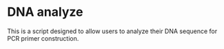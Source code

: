 # DNA analyze

This is a script designed to allow users to analyze their DNA sequence for PCR primer construction. 


